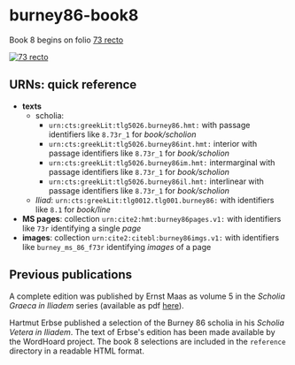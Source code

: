 # burney86-book8

Book 8 begins on
folio [73 recto](http://www.homermultitext.org/ict2/?urn=urn:cite2:citebl:burney86imgs.v1:burney_ms_86_f073r)

[![73 recto](http://www.homermultitext.org/iipsrv?OBJ=IIP,1.0&FIF=/project/homer/pyramidal/deepzoom/citebl/burney86imgs/v1/burney_ms_86_f073r.tif&RGN=0.01709,0.003510,0.9656,0.9921&WID=200&CVT=JPEG)](http://www.homermultitext.org/ict2/?urn=urn:cite2:citebl:burney86imgs.v1:burney_ms_86_f073r)



## URNs: quick reference


- **texts**
    - scholia: 
        - `urn:cts:greekLit:tlg5026.burney86.hmt:` with passage identifiers like `8.73r_1` for *book/scholion*
        - `urn:cts:greekLit:tlg5026.burney86int.hmt:` interior with passage identifiers like `8.73r_1` for *book/scholion*
        - `urn:cts:greekLit:tlg5026.burney86im.hmt:` intermarginal with passage identifiers like `8.73r_1` for *book/scholion*  
        - `urn:cts:greekLit:tlg5026.burney86il.hmt:` interlinear with passage identifiers like `8.73r_1` for *book/scholion*                
    - *Iliad*:  `urn:cts:greekLit:tlg0012.tlg001.burney86:`  with identifiers like `8.1` for *book/line*
- **MS pages**: collection `urn:cite2:hmt:burney86pages.v1:` with identifiers like `73r` identifying a single *page*
- **images**: collection `urn:cite2:citebl:burney86imgs.v1:` with identifiers like `burney_ms_86_f73r` identifying *images* of a page



## Previous publications

A complete edition was published by Ernst Maas as volume 5 in the *Scholia Graeca in Iliadem* series (available as pdf [here](http://www.homermultitext.org/pd-pdfs/Dindorf-v5.pdf)).

Hartmut Erbse published a selection of the Burney 86 scholia in his *Scholia Vetera in Iliadem*.  The text of Erbse's edition has been made available by the WordHoard project.  The book 8 selections are included in the `reference` directory in a readable HTML format.